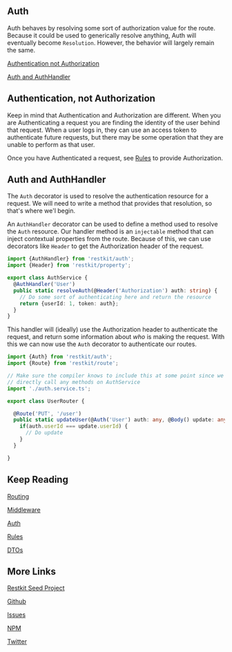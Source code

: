 Auth
----


Auth behaves by resolving some sort of authorization value for the route. Because
it could be used to generically resolve anything, Auth will eventually become `Resolution`.
However, the behavior will largely remain the same. 

[Authentication not Authorization](#authenticationnotauthorization)

[Auth and AuthHandler](#authhandler)

<a name="authenticationnotauthorization"></a>
## Authentication, not Authorization

Keep in mind that Authentication and Authorization are different. When you are
Authenticating a request you are finding the identity of the user behind that
request. When a user logs in, they can use an access token to authenticate future
requests, but there may be some operation that they are unable to perform as that
user.

Once you have Authenticated a request, see [Rules](/rule/README.md) to provide
Authorization.

<a name="authhandler"></a>
## Auth and AuthHandler

The `Auth` decorator is used to resolve the authentication resource for a request.
We will need to write a method that provides that resolution, so that's where we'l
begin.

An `AuthHandler` decorator can be used to define a method used to resolve the `Auth`
resource. Our handler method is an `injectable` method that can inject contextual
properties from the route. Because of this, we can use decorators like `Header` to
get the Authorization header of the request.

```typescript
import {AuthHandler} from 'restkit/auth';
import {Header} from 'restkit/property';

export class AuthService {
  @AuthHandler('User')
  public static resolveAuth(@Header('Authorization') auth: string) {
    // Do some sort of authenticating here and return the resource
    return {userId: 1, token: auth};
  }
}
```

This handler will (ideally) use the Authorization header to authenticate the request,
and return some information about *who* is making the request. With this we can now
use the `Auth` decorator to authenticate our routes.

```typescript
import {Auth} from 'restkit/auth';
import {Route} from 'restkit/route';

// Make sure the compiler knows to include this at some point since we don't
// directly call any methods on AuthService
import './auth.service.ts';

export class UserRouter {

  @Route('PUT', '/user')
  public static updateUser(@Auth('User') auth: any, @Body() update: any) {
    if(auth.userId === update.userId) {
      // Do update
    }
  }

}

```

## Keep Reading

[Routing](/route/README.md)

[Middleware](/middleware/README.md)

[Auth](/auth/README.md)

[Rules](/rule/README.md)

[DTOs](/dto/README.md)

## More Links

[Restkit Seed Project](https://github.com/iamchairs/restkit-seed)

[Github](https://github.com/iamchairs/restkit)

[Issues](https://github.com/iamchairs/restkit/issues)

[NPM](https://www.npmjs.com/package/restkit)

[Twitter](https://twitter.com/micahwllmsn)